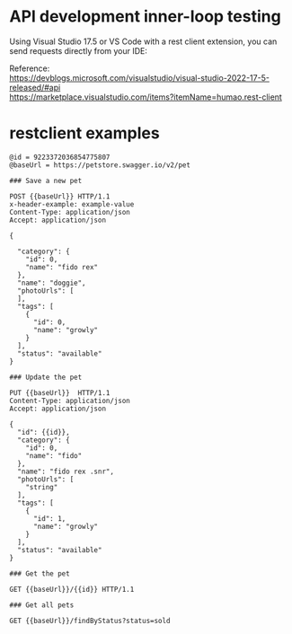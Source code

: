 # API development inner-loop testing

Using Visual Studio 17.5 or VS Code with a rest client extension, you can send requests directly from your IDE:

Reference:  
https://devblogs.microsoft.com/visualstudio/visual-studio-2022-17-5-released/#api  
https://marketplace.visualstudio.com/items?itemName=humao.rest-client  

# restclient examples

```http
@id = 9223372036854775807
@baseUrl = https://petstore.swagger.io/v2/pet
```

```http
### Save a new pet

POST {{baseUrl}} HTTP/1.1
x-header-example: example-value
Content-Type: application/json
Accept: application/json

{

  "category": {
    "id": 0,
    "name": "fido rex"
  },
  "name": "doggie",
  "photoUrls": [
  ],
  "tags": [
    {
      "id": 0,
      "name": "growly"
    }
  ],
  "status": "available"
}
```

```http Update
### Update the pet

PUT {{baseUrl}}  HTTP/1.1
Content-Type: application/json
Accept: application/json

{
  "id": {{id}},
  "category": {
    "id": 0,
    "name": "fido"
  },
  "name": "fido rex .snr",
  "photoUrls": [
    "string"
  ],
  "tags": [
    {
      "id": 1,
      "name": "growly"
    }
  ],
  "status": "available"
}
```

```http
### Get the pet

GET {{baseUrl}}/{{id}} HTTP/1.1
```

```http Ger
### Get all pets

GET {{baseUrl}}/findByStatus?status=sold
